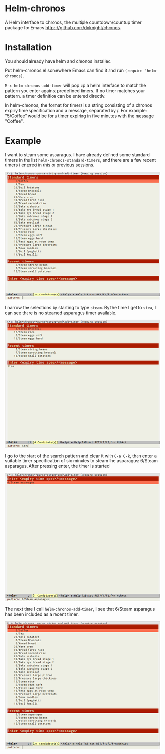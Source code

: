 # Helm-chronos

A Helm interface to chronos, the multiple countdown/countup timer
package for Emacs https://github.com/dxknight/chronos.

# Installation

You should already have helm and chronos installed.

Put helm-chronos.el somewhere Emacs can find it and run `(require
'helm-chronos)`.

`M-x helm-chronos-add-timer` will pop up a helm interface to match the pattern
you enter against predefined timers.  If no timer matches your pattern, a timer
definition can be entered directly.

In helm-chronos, the format for timers is a string consisting of a
chronos expiry time specification and a message, separated by /.  For
example: "5/Coffee" would be for a timer expiring in five minutes with
the message "Coffee".

# Example

I want to steam some asparagus.  I have already defined some standard timers in
the list `helm-chronos-standard-timers`, and there are a few recent timers I
entered in this or previous sessions.

![Example of helm-chronos-add-timer](helm-chronos-add-timer.png "Helm-chronos-add-timer")

I narrow the selections by starting to type `steam`.  By the time I get to
`stea`, I can see there is no steamed asparagus timer available.

![Example of helm-chronos-add-timer searching for 'steam'](helm-chronos-stea.png "Searching for steam")

I go to the start of the search pattern and clear it with `C-a C-k`, then enter
a suitable timer specification of six minutes to steam the asparagus: 6/Steam
asparagus.  After pressing enter, the timer is started.

![Example of helm-chronos-add-timer entering a new timer](helm-chronos-entry.png "New timer entry")

The next time I call `helm-chronos-add-timer`, I see that 6/Steam asparagus has
been included as a recent timer.

![Example of helm-chronos-add-timer recent timers updated](helm-chronos-after-entry.png "Updated recent timers")


